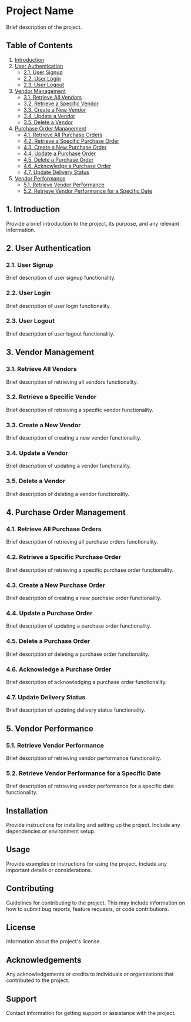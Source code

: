 # Project Name

Brief description of the project.

## Table of Contents

1. [Introduction](#1-introduction)
2. [User Authentication](#2-user-authentication)
   - [2.1. User Signup](#21-user-signup)
   - [2.2. User Login](#22-user-login)
   - [2.3. User Logout](#23-user-logout)
3. [Vendor Management](#3-vendor-management)
   - [3.1. Retrieve All Vendors](#31-retrieve-all-vendors)
   - [3.2. Retrieve a Specific Vendor](#32-retrieve-a-specific-vendor)
   - [3.3. Create a New Vendor](#33-create-a-new-vendor)
   - [3.4. Update a Vendor](#34-update-a-vendor)
   - [3.5. Delete a Vendor](#35-delete-a-vendor)
4. [Purchase Order Management](#4-purchase-order-management)
   - [4.1. Retrieve All Purchase Orders](#41-retrieve-all-purchase-orders)
   - [4.2. Retrieve a Specific Purchase Order](#42-retrieve-a-specific-purchase-order)
   - [4.3. Create a New Purchase Order](#43-create-a-new-purchase-order)
   - [4.4. Update a Purchase Order](#44-update-a-purchase-order)
   - [4.5. Delete a Purchase Order](#45-delete-a-purchase-order)
   - [4.6. Acknowledge a Purchase Order](#46-acknowledge-a-purchase-order)
   - [4.7. Update Delivery Status](#47-update-delivery-status)
5. [Vendor Performance](#5-vendor-performance)
   - [5.1. Retrieve Vendor Performance](#51-retrieve-vendor-performance)
   - [5.2. Retrieve Vendor Performance for a Specific Date](#52-retrieve-vendor-performance-for-a-specific-date)

## 1. Introduction

Provide a brief introduction to the project, its purpose, and any relevant information.

## 2. User Authentication

### 2.1. User Signup

Brief description of user signup functionality.

### 2.2. User Login

Brief description of user login functionality.

### 2.3. User Logout

Brief description of user logout functionality.

## 3. Vendor Management

### 3.1. Retrieve All Vendors

Brief description of retrieving all vendors functionality.

### 3.2. Retrieve a Specific Vendor

Brief description of retrieving a specific vendor functionality.

### 3.3. Create a New Vendor

Brief description of creating a new vendor functionality.

### 3.4. Update a Vendor

Brief description of updating a vendor functionality.

### 3.5. Delete a Vendor

Brief description of deleting a vendor functionality.

## 4. Purchase Order Management

### 4.1. Retrieve All Purchase Orders

Brief description of retrieving all purchase orders functionality.

### 4.2. Retrieve a Specific Purchase Order

Brief description of retrieving a specific purchase order functionality.

### 4.3. Create a New Purchase Order

Brief description of creating a new purchase order functionality.

### 4.4. Update a Purchase Order

Brief description of updating a purchase order functionality.

### 4.5. Delete a Purchase Order

Brief description of deleting a purchase order functionality.

### 4.6. Acknowledge a Purchase Order

Brief description of acknowledging a purchase order functionality.

### 4.7. Update Delivery Status

Brief description of updating delivery status functionality.

## 5. Vendor Performance

### 5.1. Retrieve Vendor Performance

Brief description of retrieving vendor performance functionality.

### 5.2. Retrieve Vendor Performance for a Specific Date

Brief description of retrieving vendor performance for a specific date functionality.

## Installation

Provide instructions for installing and setting up the project. Include any dependencies or environment setup.

## Usage

Provide examples or instructions for using the project. Include any important details or considerations.

## Contributing

Guidelines for contributing to the project. This may include information on how to submit bug reports, feature requests, or code contributions.

## License

Information about the project's license.

## Acknowledgements

Any acknowledgements or credits to individuals or organizations that contributed to the project.

## Support

Contact information for getting support or assistance with the project.

